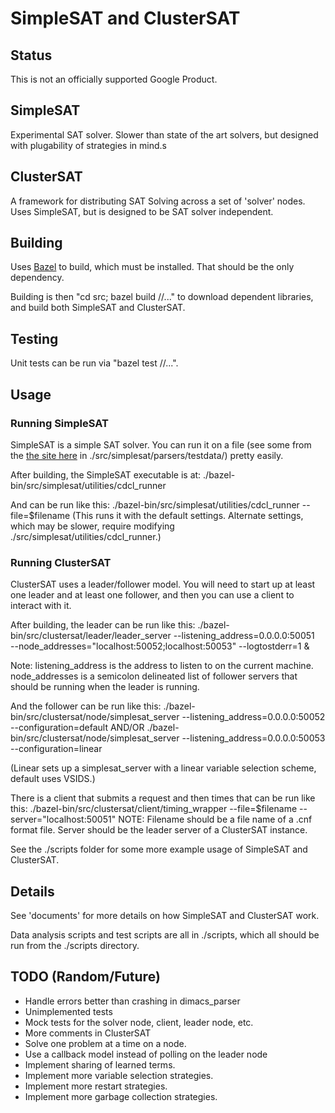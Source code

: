 # SimpleSAT and ClusterSAT

## Status

This is not an officially supported Google Product.

## SimpleSAT

Experimental SAT solver.  Slower than state of the art solvers, but designed with plugability of strategies in mind.s

## ClusterSAT

A framework for distributing SAT Solving across a set of 'solver' nodes.  Uses SimpleSAT, but is designed to be
SAT solver independent.

## Building

Uses [Bazel](https://bazel.build/) to build, which must be installed.  That should be the only dependency.

Building is then "cd src; bazel build //..." to download dependent libraries, and build both SimpleSAT and ClusterSAT.

## Testing

Unit tests can be run via "bazel test //...".

## Usage

### Running SimpleSAT

SimpleSAT is a simple SAT solver.  You can run it on a file (see some from the [the site here](https://www.cs.ubc.ca/~hoos/SATLIB/benchm.html) in ./src/simplesat/parsers/testdata/) pretty easily.

After building, the SimpleSAT executable is at:
./bazel-bin/src/simplesat/utilities/cdcl_runner

And can be run like this:
./bazel-bin/src/simplesat/utilities/cdcl_runner --file=$filename
(This runs it with the default settings.  Alternate settings, which may be slower, require modifying ./src/simplesat/utilities/cdcl_runner.)

### Running ClusterSAT

ClusterSAT uses a leader/follower model.  You will need to start up at least one leader
and at least one follower, and then you can use a client to interact with it.

After building, the leader can be run like this:
./bazel-bin/src/clustersat/leader/leader_server --listening_address=0.0.0.0:50051 \
   --node_addresses="localhost:50052;localhost:50053" --logtostderr=1 &

Note:  listening_address is the address to listen to on the current machine.
node_addresses is a semicolon delineated list of follower servers that should be running
when the leader is running.

And the follower can be run like this:
./bazel-bin/src/clustersat/node/simplesat_server --listening_address=0.0.0.0:50052 --configuration=default
AND/OR
./bazel-bin/src/clustersat/node/simplesat_server --listening_address=0.0.0.0:50053 --configuration=linear

(Linear sets up a simplesat_server with a linear variable selection scheme, default
uses VSIDS.)

There is a client that submits a request and then times that can be run like this:
./bazel-bin/src/clustersat/client/timing_wrapper --file=$filename --server="localhost:50051"
NOTE:  Filename should be a file name of a .cnf format file.  Server should be the leader server of a ClusterSAT instance.

See the ./scripts folder for some more example usage of SimpleSAT and ClusterSAT.

## Details

See 'documents' for more details on how SimpleSAT and ClusterSAT work.

Data analysis scripts and test scripts are all in ./scripts, which all should be run
from the ./scripts directory.

## TODO (Random/Future)

- Handle errors better than crashing in dimacs_parser
- Unimplemented tests
- Mock tests for the solver node, client, leader node, etc.
- More comments in ClusterSAT
- Solve one problem at a time on a node.
- Use a callback model instead of polling on the leader node
- Implement sharing of learned terms.
- Implement more variable selection strategies.
- Implement more restart strategies.
- Implement more garbage collection strategies.
